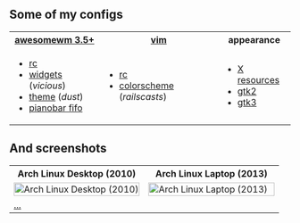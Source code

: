 Some of my configs
------------

<table width="90%">
  <tr>
    <th><a href=".config/awesome">awesomewm 3.5+</a></th>
    <th><a href=".vim">vim</a></th>
    <th>appearance</th>
  </tr>
  <tr>
    <td>
      <ul>
        <li><a href=".config/awesome/rc.lua">rc</a></li>
        <li><a href=".config/awesome/wi.lua">widgets</a> (<em>vicious</em>)</li>
        <li><a href=".config/awesome/themes/dust/theme.lua">theme</a> (<em>dust</em>)</li>
        <li><a href=".config/pianobar">pianobar fifo</a></li>
      </ul>
    </td>
    <td>
      <ul>
        <li><a href=".vim/vimrc">rc</a></li>
        <li><a href=".vim/colors/railscasts.vim">colorscheme</a> (<em>railscasts</em>)</li>
      </ul>
    </td>
    <td>
      <ul>
        <li><a href=".Xdefaults">X resources</li>
        <li><a href=".gtkrc.mine">gtk2</a></li>
        <li><a href=".config/gtk-3.0/settings.ini">gtk3</a></li>
      </ul>
    </td>
  </tr>
</table>

And screenshots
------------

<table width="90%">
  <tr><th>Arch Linux Desktop (2010)</th><th>Arch Linux Laptop (2013)</th></tr>
  <tr>
    <td width="50%">
      <a href="https://github.com/tdy/dots/raw/master/screenshots/awesome_20100113_1680x1050.png">
        <img src="screenshots/awesome_20100113_1680x1050.png" width="100%" alt="Arch Linux Desktop (2010)" />
      </a>
    </td>
    <td width="50%">
      <a href="https://github.com/tdy/dots/raw/master/screenshots/awesome_20130301_2880x1800.png">
        <img src="screenshots/awesome_20130301_2880x1800.png" width="100%" alt="Arch Linux Laptop (2013)" />
      </a>
    </td>
  </tr>
  <tr><td colspan="2"><a href="screenshots">...</a></td></tr>
</table>
